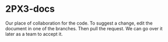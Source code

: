 # 2PX3-docs
Our place of collaboration for the code. To suggest a change, edit the document in one of the branches. Then pull the request. We can go over it later as a team to accept it.
